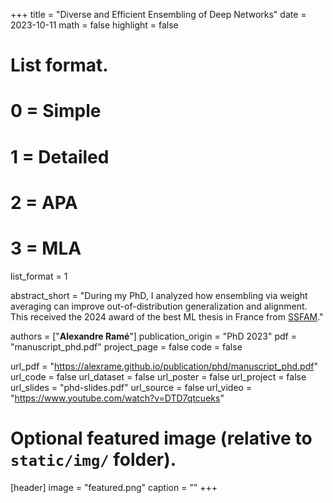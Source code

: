 +++
title = "Diverse and Efficient Ensembling of Deep Networks"
date = 2023-10-11
math = false
highlight = false

# List format.
#   0 = Simple
#   1 = Detailed
#   2 = APA
#   3 = MLA
list_format = 1


abstract_short = "During my PhD, I analyzed how ensembling via weight averaging can improve out-of-distribution generalization and alignment. This received the 2024 award of the best ML thesis in France from [SSFAM](http://ssfam.org/laureats-prix-de-these-ssfam/)."

authors = ["**Alexandre Ramé**"]
publication_origin = "PhD 2023"
pdf = "manuscript_phd.pdf"
project_page = false
code = false

url_pdf = "https://alexrame.github.io/publication/phd/manuscript_phd.pdf"
url_code = false
url_dataset = false
url_poster = false
url_project = false
url_slides = "phd-slides.pdf"
url_source = false
url_video = "https://www.youtube.com/watch?v=DTD7qtcueks"


# Optional featured image (relative to `static/img/` folder).
[header]
image = "featured.png"
caption = ""
+++
